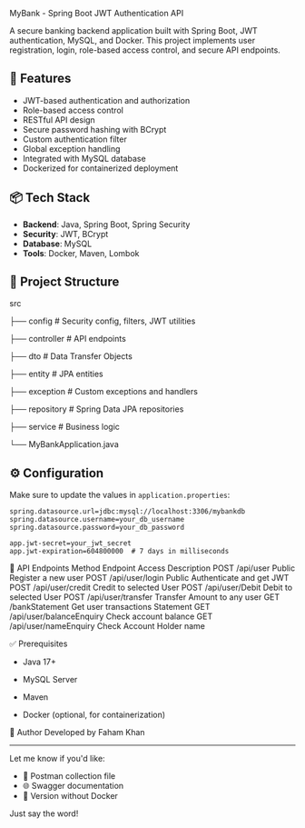  MyBank - Spring Boot JWT Authentication API

A secure banking backend application built with Spring Boot, JWT authentication, MySQL, and Docker. This project implements user registration, login, role-based access control, and secure API endpoints.

## 🚀 Features

- JWT-based authentication and authorization
- Role-based access control
- RESTful API design
- Secure password hashing with BCrypt
- Custom authentication filter
- Global exception handling
- Integrated with MySQL database
- Dockerized for containerized deployment

## 📦 Tech Stack

- **Backend**: Java, Spring Boot, Spring Security
- **Security**: JWT, BCrypt
- **Database**: MySQL
- **Tools**: Docker, Maven, Lombok

## 📁 Project Structure
src

├── config # Security config, filters, JWT utilities

├── controller # API endpoints

├── dto # Data Transfer Objects

├── entity # JPA entities

├── exception # Custom exceptions and handlers

├── repository # Spring Data JPA repositories

├── service # Business logic

└── MyBankApplication.java


## ⚙️ Configuration

Make sure to update the values in `application.properties`:

```properties
spring.datasource.url=jdbc:mysql://localhost:3306/mybankdb
spring.datasource.username=your_db_username
spring.datasource.password=your_db_password

app.jwt-secret=your_jwt_secret
app.jwt-expiration=604800000  # 7 days in milliseconds
```

🔐 API Endpoints
Method	Endpoint	Access	Description
POST	/api/user	Public	Register a new user
POST	/api/user/login	Public	Authenticate and get JWT
POST	/api/user/credit	Credit to selected User
POST	/api/user/Debit	Debit to selected User
POST	/api/user/transfer	Transfer Amount to any user
GET	/bankStatement	Get user transactions Statement
GET	/api/user/balanceEnquiry	Check account balance
GET	/api/user/nameEnquiry	Check Account Holder name

✅ Prerequisites
  * Java 17+

  * MySQL Server

  * Maven

  * Docker (optional, for containerization)

📝 Author
Developed by Faham Khan


---

Let me know if you'd like:
- 🧪 Postman collection file
- 🌐 Swagger documentation
- 🌱 Version without Docker

Just say the word!







